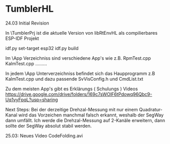 # TumblerHL
24.03 Initial Revision

In  \TumblerPrj ist die aktuelle Version von  libRtEnvHL  als compilierbares
ESP-IDF  Projekt

idf.py set-target esp32            idf.py build

Im  \App  Verzeichniss sind verschiedene App's wie z.B.
RpmTest.cpp  KalmTest.cpp .........

In jedem \App Unterverzeichniss befindet sich das Haupprogramm z.B KalmTest.cpp
und dazu passende SvVisConfig.h und CmdList.txt

Zu dem meisten App's gibt es Erklärungs ( Schulungs ) Videos
https://drive.google.com/drive/folders/169c7sWOlF6tPdowq96Qbc9-Uq1vyFpqL?usp=sharing

Next Steps:
Bei der derzeitige Drehzal-Messung mit nur einem Quadratur-Kanal
wird das Vorzeichen manchmal falsch erkannt, weshalb der SegWay dann umfällt.
Ich werde die Drehzal-Messung auf 2-Kanäle erweitern, dann sollte der SegWay
absolut stabil werden.

25.03: Neues Video CodeFolding.avi


